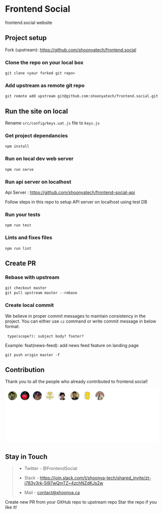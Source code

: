 # Frontend Social

frontend.social website

## Project setup

Fork (upstream): https://github.com/shoonyatech/frontend.social

### Clone the repo on your local box

```
git clone <your forked git repo>
```

### Add upstream as remote git repo

```
git remote add upstream git@github.com:shoonyatech/frontend.social.git
```

## Run the site on local

Rename `src/config/keys.uat.js` file to `keys.js`

### Get project dependancies

```
npm install
```

### Run on local dev web server

```
npm run serve
```

### Run api server on localhost

Api Server : https://github.com/shoonyatech/frontend-social-api

Follow steps in this repo to setup API server on localhost using test DB

### Run your tests

```
npm run test
```

### Lints and fixes files

```
npm run lint
```

## Create PR

### Rebase with upstream

```
git checkout master
git pull upstream master --rebase
```

### Create local commit

We believe in proper commit messages to maintain consistency in the
project. You can either use `cz` command or write commit message in below format:

` type(scope?): subject body? footer?`

Example: feat(news-feed): add news feed feature on landing page

```
git push origin master -f
```

## Contribution

<!-- Please make sure to read the [Contributing Guide](https://github.com/shoonyatech/frontend.social/blob/master/.github/CONTRIBUTING.md) before making a pull request.  -->

Thank you to all the people who already contributed to frontend.social!

<a href="https://github.com/shoonyatech/frontend.social/graphs/contributors"><img src="./.github/contributors.svg" /></a>

## Stay in Touch

> - Twitter - @FrontendSocial
> - Slack - https://join.slack.com/t/shoonya-tech/shared_invite/zt-i783y3rk-5I97wQmTZ~4zchNZdKJs2w
>
> - Mail - [contact@shoonya.ca](mailto:contact@shoonya.ca)

Create new PR from your GitHub repo to upstream repo
Star the repo if you like it!
